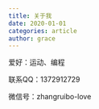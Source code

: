 ```yaml
---
title: 关于我
date: 2020-01-01
categories: article
author: grace
---
```


爱好：运动、编程

联系QQ：1372912729

微信号：zhangruibo-love


